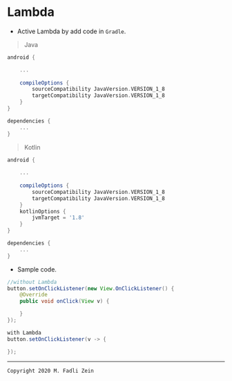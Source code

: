 # Lambda

- Active Lambda by add code in `Gradle`.
> Java
```gradle
android {

    ...
    
    compileOptions {
        sourceCompatibility JavaVersion.VERSION_1_8
        targetCompatibility JavaVersion.VERSION_1_8
    }
}

dependencies {
    ...
}
```

>Kotlin
```gradle
android {
    
    ...
    
    compileOptions {
        sourceCompatibility JavaVersion.VERSION_1_8
        targetCompatibility JavaVersion.VERSION_1_8
    }
    kotlinOptions {
        jvmTarget = '1.8'
    }
}

dependencies {
    ...
}
```

- Sample code.
```java
//without Lambda
button.setOnClickListener(new View.OnClickListener() {
    @Override
    public void onClick(View v) {

    }
});

with Lambda
button.setOnClickListener(v -> {

});
```

---

```
Copyright 2020 M. Fadli Zein
```
